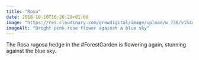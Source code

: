 ```yaml
---
title: "Rosa"
date: 2018-10-10T16:26:29+01:00
image: "https://res.cloudinary.com/growdigital/image/upload/w_736/v1544361701/rosa-45175601592.jpg"
imageAlt: "Bright pink rose flower against a blue sky"
---
```


The Rosa rugosa hedge in the #ForestGarden is flowering again, stunning against the blue sky.
